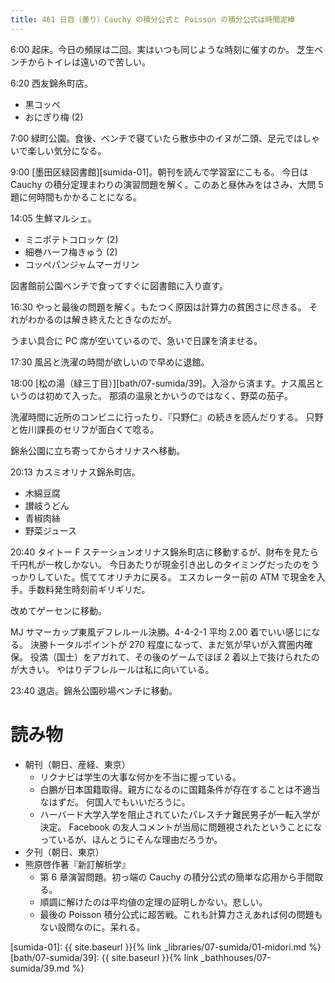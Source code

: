 ```yaml
---
title: 461 日目（曇り）Cauchy の積分公式と Poisson の積分公式は時間泥棒
---
```


6:00 起床。今日の頻尿は二回。実はいつも同じような時刻に催すのか。
芝生ベンチからトイレは遠いので苦しい。

6:20 西友錦糸町店。

* 黒コッペ
* おにぎり梅 (2)

7:00 緑町公園。食後、ベンチで寝ていたら散歩中のイヌが二頭、足元ではしゃいで楽しい気分になる。

9:00 [墨田区緑図書館][sumida-01]。朝刊を読んで学習室にこもる。
今日は Cauchy の積分定理まわりの演習問題を解く。このあと昼休みをはさみ、大問 5 題に何時間もかかることになる。

14:05 生鮮マルシェ。

* ミニポテトコロッケ (2)
* 細巻ハーフ梅きゅう (2)
* コッペパンジャムマーガリン

図書館前公園ベンチで食ってすぐに図書館に入り直す。

16:30 やっと最後の問題を解く。もたつく原因は計算力の貧困さに尽きる。
それがわかるのは解き終えたときなのだが。

うまい具合に PC 席が空いているので、急いで日課を済ませる。

17:30 風呂と洗濯の時間が欲しいので早めに退館。

18:00 [松の湯（緑三丁目）][bath/07-sumida/39]。入浴から済ます。ナス風呂というのは初めて入った。
那須の温泉とかいうのではなく、野菜の茄子。

洗濯時間に近所のコンビニに行ったり、『只野仁』の続きを読んだりする。
只野と佐川課長のセリフが面白くて唸る。

錦糸公園に立ち寄ってからオリナスへ移動。

20:13 カスミオリナス錦糸町店。

* 木綿豆腐
* 讃岐うどん
* 青椒肉絲
* 野菜ジュース

20:40 タイトー F ステーションオリナス錦糸町店に移動するが、財布を見たら千円札が一枚しかない。
今日あたりが現金引き出しのタイミングだったのをうっかりしていた。慌ててオリチカに戻る。
エスカレーター前の ATM で現金を入手。手数料発生時刻前ギリギリだ。

改めてゲーセンに移動。

MJ サマーカップ東風デフレルール決勝。4-4-2-1 平均 2.00 着でいい感じになる。
決勝トータルポイントが 270 程度になって、まだ気が早いが入賞圏内確保。
役満（国士）をアガれて、その後のゲームでほぼ 2 着以上で抜けられたのが大きい。
やはりデフレルールは私に向いている。

23:40 退店。錦糸公園砂場ベンチに移動。

# 読み物

* 朝刊（朝日、産経、東京）
  * リクナビは学生の大事な何かを不当に握っている。
  * 白鵬が日本国籍取得。親方になるのに国籍条件が存在することは不適当なはずだ。
    何国人でもいいだろうに。
  * ハーバード大学入学を阻止されていたパレスチナ難民男子が一転入学が決定。
    Facebook の友人コメントが当局に問題視されたということになっているが、ほんとうにそんな理由だろうか。
* 夕刊（朝日、東京）
* 熊原啓作著『新訂解析学』
  * 第 6 章演習問題。初っ端の Cauchy の積分公式の簡単な応用から手間取る。
  * 順調に解けたのは平均値の定理の証明しかない。悲しい。
  * 最後の Poisson 積分公式に超苦戦。これも計算力さえあれば何の問題もない設問なのに。呆れる。

[sumida-01]: {{ site.baseurl }}{% link _libraries/07-sumida/01-midori.md %}
[bath/07-sumida/39]: {{ site.baseurl }}{% link _bathhouses/07-sumida/39.md %}

